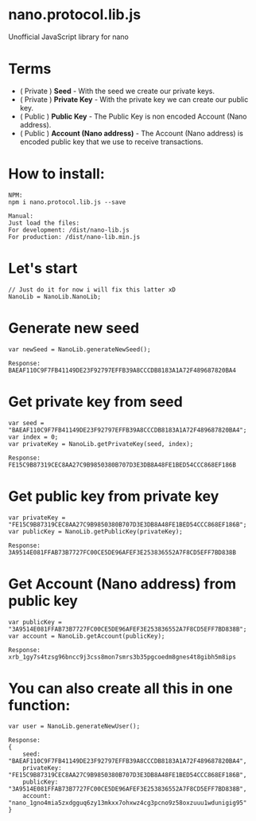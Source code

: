 
# nano.protocol.lib.js
Unofficial JavaScript library for nano  
  
# Terms  

 - ( Private ) **Seed** - With the seed we create our private keys.
 - ( Private ) **Private Key** - With the private key we can create our public key.
 - ( Public ) **Public Key** - The Public Key is non encoded Account (Nano address). 
 - ( Public ) **Account (Nano address)** - The Account (Nano address) is encoded public key that we use to receive transactions.
 
 # How to install:
 	NPM:
 	npm i nano.protocol.lib.js --save
 	
 	Manual:
 	Just load the files:
 	For development: /dist/nano-lib.js
	For production: /dist/nano-lib.min.js
 	
 # Let's start
 	// Just do it for now i will fix this latter xD
 	NanoLib = NanoLib.NanoLib;
 # Generate new seed
	var newSeed = NanoLib.generateNewSeed(); 
	
	Response:
	BAEAF110C9F7FB41149DE23F92797EFFB39A8CCCDB8183A1A72F489687820BA4
 # Get private key from seed
 	var seed = "BAEAF110C9F7FB41149DE23F92797EFFB39A8CCCDB8183A1A72F489687820BA4";
 	var index = 0;
	var privateKey = NanoLib.getPrivateKey(seed, index);
	
	Response:
	FE15C9B87319CEC8AA27C9B9850380B707D3E3DB8A48FE1BED54CCC868EF186B
 # Get public key from private key
 	var privateKey = "FE15C9B87319CEC8AA27C9B9850380B707D3E3DB8A48FE1BED54CCC868EF186B";
	var publicKey = NanoLib.getPublicKey(privateKey); 
	
	Response:
	3A9514E081FFAB73B7727FC00CE5DE96AFEF3E253836552A7F8CD5EFF7BD838B
 # Get Account (Nano address) from public key
 	var publicKey = "3A9514E081FFAB73B7727FC00CE5DE96AFEF3E253836552A7F8CD5EFF7BD838B";
	var account = NanoLib.getAccount(publicKey);
	
	Response:
	xrb_1gy7s4tzsg96bncc9j3css8mon7smrs3b35pgcoedm8gnes4t8gibh5m8ips
 # You can also create all this in one function:
 	var user = NanoLib.generateNewUser();
 	
 	Response:
	{
		seed: "BAEAF110C9F7FB41149DE23F92797EFFB39A8CCCDB8183A1A72F489687820BA4",
		privateKey: "FE15C9B87319CEC8AA27C9B9850380B707D3E3DB8A48FE1BED54CCC868EF186B",
		publicKey: "3A9514E081FFAB73B7727FC00CE5DE96AFEF3E253836552A7F8CD5EFF7BD838B",
		account: "nano_1gno4mia5zxdgguq6zy13mkxx7ohxwz4cg3pcno9z58oxzuuu1wdunigig95"
	}